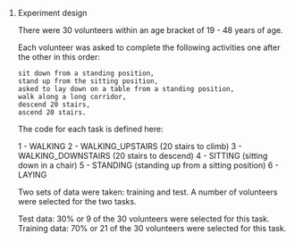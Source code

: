 1.	Experiment design

	There were 30 volunteers within an age bracket of 19 - 48 years of age.

	Each volunteer was asked to complete the following activities one after the other in this order:
	
		sit down from a standing position, 
		stand up from the sitting position, 
		asked to lay down on a table from a standing position,
		walk along a long corridor, 
		descend 20 stairs, 
		ascend 20 stairs.
	
	The code for each task is defined here:

	1 -	WALKING
	2 -	WALKING_UPSTAIRS (20 stairs to climb)
	3 -	WALKING_DOWNSTAIRS (20 stairs to descend)
	4 -	SITTING (sitting down in a chair)
	5 -	STANDING (standing up from a sitting position)
	6 -	LAYING
	
	Two sets of data were taken: training and test. A number of volunteers were selected for the two tasks.
	
	Test data:	30% or 9 of the 30 volunteers were selected for this task.
	Training data: 	70% or 21 of the 30 volunteers were selected for this task.	
